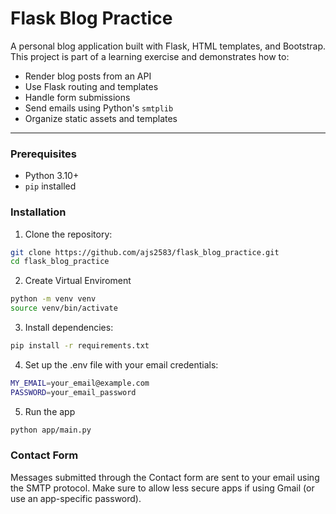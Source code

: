 # Flask Blog Practice

A personal blog application built with Flask, HTML templates, and Bootstrap. This project is part of a learning exercise and demonstrates how to:

- Render blog posts from an API
- Use Flask routing and templates
- Handle form submissions
- Send emails using Python's `smtplib`
- Organize static assets and templates

---


### Prerequisites

- Python 3.10+
- `pip` installed

### Installation

1. Clone the repository:
```bash
git clone https://github.com/ajs2583/flask_blog_practice.git
cd flask_blog_practice
```
2. Create Virtual Enviroment
```bash
python -m venv venv
source venv/bin/activate
```
3. Install dependencies:
```bash
pip install -r requirements.txt
```
4. Set up the .env file with your email credentials:
```bash
MY_EMAIL=your_email@example.com
PASSWORD=your_email_password
```
5. Run the app
```bash
python app/main.py
```
### Contact Form
Messages submitted through the Contact form are sent to your email using the SMTP protocol. Make sure to allow less secure apps if using Gmail (or use an app-specific password).
